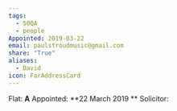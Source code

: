 ```yaml
---
tags:
  - 50QA
  - people
Appointed: 2019-03-22
email: paulstroudmusic@gmail.com
share: "True"
aliases:
  - David
icon: FarAddressCard
---
```

Flat: **A**
Appointed: **22 March 2019 **
Solicitor:
